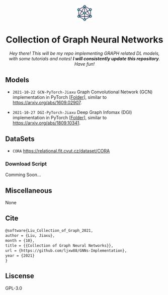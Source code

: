 <div align="center">
<a href="" target="_blank">
   <img src="src/image/logo.png" alt="repo logo" style="width:10%">
</a>

# Collection of Graph Neural Networks

_Hey there! This will be my repo implementing GRAPH related DL models, with some tutorials and notes! **I will consistently update this repository**. Have fun!_

</div>

## Models

- `2021-10-22 GCN-PyTorch-Jiaxu` Graph Convolutional Network (GCN) implementation in PyTorch [[Folder](./GCN-PyTorch-Jiaxu)], similar to https://arxiv.org/abs/1609.02907.

- `2021-10-27 DGI-PyTorch-Jiaxu` Deep Graph Infomax (DGI) implementation in PyTorch [[Folder](./DGI-PyTorch-Jiaxu)], similar to https://arxiv.org/abs/1809.10341.

## DataSets

- `CORA` https://relational.fit.cvut.cz/dataset/CORA

### Download Script

Comming Soon...

## Miscellaneous

None

## Cite
```
@software{Liu_Collection_of_Graph_2021,
author = {Liu, Jiaxu},
month = {10},
title = {{Collection of Graph Neural Networks}},
url = {https://github.com/ljxw88/GNNs-Implementation},
year = {2021}
}
```

## Liscense
GPL-3.0